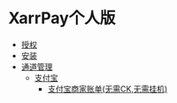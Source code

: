 # XarrPay个人版

* [授权](/个人版/授权.md)
* [安装](/个人版/安装.md)
* [通道管理](/个人版/通道管理)
  * [支付宝](/个人版/通道管理/支付宝/)
    * [支付宝商家账单(无需CK,无需挂机)](/个人版/通道管理/支付宝/支付宝商家账单(无需CK,无需挂机).md)